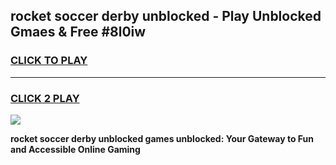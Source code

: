 
## rocket soccer derby unblocked - Play Unblocked Gmaes & Free #8l0iw
<h3>
<a href="https://news.freeplayer.one?title=rocket_soccer_derby_unblocked&ref=03M">CLICK TO PLAY</a></h3>
<hr>

<h3>
<a href="https://news.freeplayer.one?title=rocket_soccer_derby_unblocked&ref=03M">CLICK 2 PLAY</a>
  
</h3>

<a href="https://news.freeplayer.one?title=rocket_soccer_derby_unblocked&ref=03M"><img src="https://clearcache.store/games.png"></a>


**rocket soccer derby unblocked games unblocked: Your Gateway to Fun and Accessible Online Gaming**

